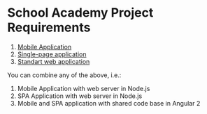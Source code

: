 # School Academy Project Requirements

1. [Mobile Application](./MOBILE_APP_REQUIREMENTS.md)
2. [Single-page application](./SPA_APP_REQUIREMENTS.md)
3. [Standart web application](./WEB_APP_REQUIREMENTS.md)

You can combine any of the above, i.e.:

1. Mobile Application with web server in Node.js
2. SPA Application with web server in Node.js
3. Mobile and SPA application with shared code base in Angular 2

